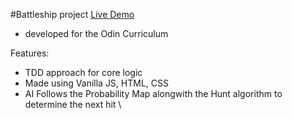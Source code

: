 #Battleship project 
[Live Demo](https://wintstack.github.io/battleship/)
- developed for the Odin Curriculum

Features: 
- TDD approach for core logic
- Made using Vanilla JS, HTML, CSS
- AI Follows the Probability Map alongwith the Hunt algorithm to determine the next hit \
